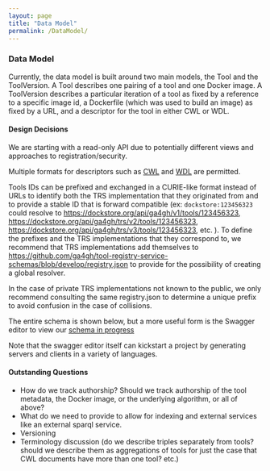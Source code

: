 ```yaml
---
layout: page
title: "Data Model"
permalink: /DataModel/
---
```

### Data Model
Currently, the data model is built around two main models, the Tool and the ToolVersion. A Tool describes one pairing of a tool and one Docker image. A ToolVersion describes a particular iteration of a tool as fixed by a reference to a specific image id, a Dockerfile (which was used to build an image) as fixed by a URL, and a descriptor for the tool in either CWL or WDL.

#### Design Decisions

We are starting with a read-only API due to potentially different views and approaches to registration/security.

Multiple formats for descriptors such as [CWL](https://github.com/common-workflow-language/common-workflow-language) and [WDL](https://github.com/broadinstitute/wdl) are permitted. 

Tools IDs can be prefixed and exchanged in a CURIE-like format instead of URLs to identify both the TRS implementation that they originated from and to provide a stable ID that is forward compatible  (ex: `dockstore:123456323` could resolve to https://dockstore.org/api/ga4gh/v1/tools/123456323, https://dockstore.org/api/ga4gh/trs/v2/tools/123456323, https://dockstore.org/api/ga4gh/trs/v3/tools/123456323, etc. ). To define the prefixes and the TRS implementations that they correspond to, we recommend that TRS implementations add themselves to https://github.com/ga4gh/tool-registry-service-schemas/blob/develop/registry.json to provide for the possibility of creating a global resolver.

In the case of private TRS implementations not known to the public, we only recommend consulting the same registry.json to determine a unique prefix to avoid confusion in the case of collisions. 

The entire schema is shown below, but a more useful form is the Swagger editor to view our [schema in progress](http://editor.swagger.io/#/?import=https://raw.githubusercontent.com/ga4gh/tool-registry-schemas/develop/src/main/resources/swagger/ga4gh-tool-discovery.yaml) 

Note that the swagger editor itself can kickstart a project by generating servers and clients in a variety of languages.

#### Outstanding Questions

* How do we track authorship? Should we track authorship of the tool metadata, the Docker image, or the underlying algorithm, or all of above?
* What do we need to provide to allow for indexing and external services like an external sparql service.
* Versioning
* Terminology discussion (do we describe triples separately from tools? should we describe them as aggregations of tools for just the case that CWL documents have more than one tool? etc.)

